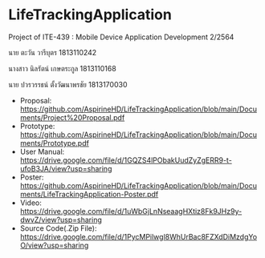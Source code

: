 # LifeTrackingApplication
Project of ITE-439 : Mobile Device Application Development 2/2564

นาย ตะวัน วารีบุตร 1813110242

นางสาว นิลรัตน์ เกษตระกูล 1813110168

นาย ปวรวรรธน์ ตั้งวัฒนาพรชัย 1813170030

* Proposal:     https://github.com/AspirineHD/LifeTrackingApplication/blob/main/Documents/Project%20Proposal.pdf
* Prototype:    https://github.com/AspirineHD/LifeTrackingApplication/blob/main/Documents/Prototype.pdf
* User Manual:  https://drive.google.com/file/d/1GQZS4lPObakUudZyZgERR9-t-ufoB3JA/view?usp=sharing
* Poster:       https://github.com/AspirineHD/LifeTrackingApplication/blob/main/Documents/LifeTrackingApplication-Poster.pdf     
* Video:        https://drive.google.com/file/d/1uWbGjLnNseaagHXtiz8Fk9JHz9y-dwvZ/view?usp=sharing
* Source Code(.Zip File): https://drive.google.com/file/d/1PycMPilwgl8WhUrBac8FZXdDiMzdgYoO/view?usp=sharing
